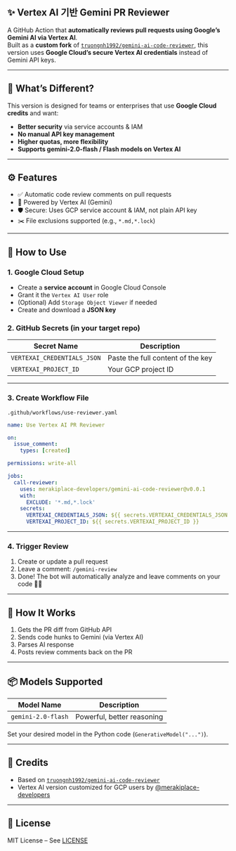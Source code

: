 ## ✨ Vertex AI 기반 Gemini PR Reviewer

A GitHub Action that **automatically reviews pull requests using Google’s Gemini AI via Vertex AI**.  
Built as a **custom fork** of [`truongnh1992/gemini-ai-code-reviewer`](https://github.com/truongnh1992/gemini-ai-code-reviewer), this version uses **Google Cloud’s secure Vertex AI credentials** instead of Gemini API keys.

---

## 🎯 What’s Different?

This version is designed for teams or enterprises that use **Google Cloud credits** and want:
- **Better security** via service accounts & IAM
- **No manual API key management**
- **Higher quotas, more flexibility**
- **Supports gemini-2.0-flash / Flash models on Vertex AI**

---

## ⚙️ Features

- ✅ Automatic code review comments on pull requests
- 🧠 Powered by Vertex AI (Gemini)
- 🛡️ Secure: Uses GCP service account & IAM, not plain API key
- ✂️ File exclusions supported (e.g., `*.md,*.lock`)

---

## 🚀 How to Use

### 1. Google Cloud Setup
- Create a **service account** in Google Cloud Console
- Grant it the `Vertex AI User` role
- (Optional) Add `Storage Object Viewer` if needed
- Create and download a **JSON key**

### 2. GitHub Secrets (in your target repo)
| Secret Name                  | Description                        |
|-----------------------------|------------------------------------|
| `VERTEXAI_CREDENTIALS_JSON` | Paste the full content of the key |
| `VERTEXAI_PROJECT_ID`       | Your GCP project ID               |

---

### 3. Create Workflow File

`.github/workflows/use-reviewer.yaml`

```yaml
name: Use Vertex AI PR Reviewer

on:
  issue_comment:
    types: [created]

permissions: write-all

jobs:
  call-reviewer:
    uses: merakiplace-developers/gemini-ai-code-reviewer@v0.0.1
    with:
      EXCLUDE: '*.md,*.lock'
    secrets:
      VERTEXAI_CREDENTIALS_JSON: ${{ secrets.VERTEXAI_CREDENTIALS_JSON }}
      VERTEXAI_PROJECT_ID: ${{ secrets.VERTEXAI_PROJECT_ID }}
```

---

### 4. Trigger Review

1. Create or update a pull request
2. Leave a comment: `/gemini-review`
3. Done! The bot will automatically analyze and leave comments on your code 👀✨

---

## 🤖 How It Works

1. Gets the PR diff from GitHub API
2. Sends code hunks to Gemini (via Vertex AI)
3. Parses AI response
4. Posts review comments back on the PR

---

## 📦 Models Supported

| Model Name                  | Description                                  |
|----------------------------|----------------------------------------------|
| `gemini-2.0-flash`         | Powerful, better reasoning                   |

Set your desired model in the Python code (`GenerativeModel("...")`).

---

## 🙏 Credits

- Based on [`truongnh1992/gemini-ai-code-reviewer`](https://github.com/truongnh1992/gemini-ai-code-reviewer)
- Vertex AI version customized for GCP users by [@merakiplace-developers](https://github.com/merakiplace-developers)

---

## 📄 License

MIT License – See [LICENSE](./LICENSE)
